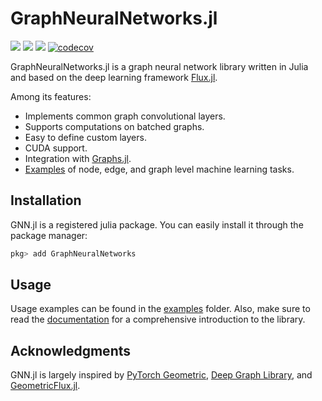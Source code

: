 # GraphNeuralNetworks.jl

[![](https://img.shields.io/badge/docs-stable-blue.svg)](https://CarloLucibello.github.io/GraphNeuralNetworks.jl/stable)
[![](https://img.shields.io/badge/docs-dev-blue.svg)](https://CarloLucibello.github.io/GraphNeuralNetworks.jl/dev)
![](https://github.com/CarloLucibello/GraphNeuralNetworks.jl/actions/workflows/ci.yml/badge.svg)
[![codecov](https://codecov.io/gh/CarloLucibello/GraphNeuralNetworks.jl/branch/master/graph/badge.svg)](https://codecov.io/gh/CarloLucibello/GraphNeuralNetworks.jl)

GraphNeuralNetworks.jl is a graph neural network library written in Julia and based on the deep learning framework [Flux.jl](https://github.com/FluxML/Flux.jl).

Among its features:

* Implements common graph convolutional layers.
* Supports computations on batched graphs. 
* Easy to define custom layers.
* CUDA support.
* Integration with [Graphs.jl](https://github.com/JuliaGraphs/Graphs.jl).
* [Examples](https://github.com/CarloLucibello/GraphNeuralNetworks.jl/tree/master/examples) of node, edge, and graph level machine learning tasks. 

## Installation

GNN.jl is a registered julia package. You can easily install it through the package manager:

```julia
pkg> add GraphNeuralNetworks
```

## Usage

Usage examples can be found in the [examples](https://github.com/CarloLucibello/GraphNeuralNetworks.jl/tree/master/examples) folder. Also, make sure to read the [documentation](https://CarloLucibello.github.io/GraphNeuralNetworks.jl/dev) for a comprehensive introduction to the library.

## Acknowledgments

GNN.jl is largely inspired by [PyTorch Geometric](https://pytorch-geometric.readthedocs.io/en/latest/), [Deep Graph Library](https://docs.dgl.ai/),
and [GeometricFlux.jl](https://fluxml.ai/GeometricFlux.jl/stable/).



